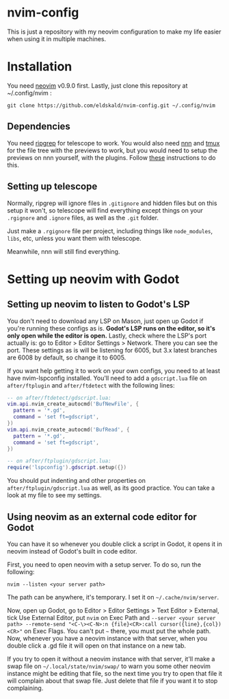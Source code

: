# nvim-config

This is just a repository with my neovim configuration to make my life easier when using it in multiple machines.

# Installation

You need [neovim](https://github.com/neovim/neovim) v0.9.0 first. Lastly, just clone this repository at ~/.config/nvim :

```
git clone https://github.com/eldskald/nvim-config.git ~/.config/nvim
```

## Dependencies

You need [ripgrep](https://github.com/BurntSushi/ripgrep) for telescope to work. You would also need [nnn](https://github.com/jarun/nnn) and [tmux](https://github.com/tmux/tmux) for the file tree with the previews to work, but you would need to setup the previews on nnn yourself, with the plugins. Follow [these](https://github.com/jarun/nnn/tree/master/plugins#installation) instructions to do this.

## Setting up telescope

Normally, ripgrep will ignore files in `.gitignore` and hidden files but on this setup it won't, so telescope will find everything except things on your `.rgignore` and `.ignore` files, as well as the `.git` folder.

Just make a `.rgignore` file per project, including things like `node_modules`, `libs`, etc, unless you want them with telescope.

Meanwhile, nnn will still find everything.

# Setting up neovim with Godot

## Setting up neovim to listen to Godot's LSP

You don't need to download any LSP on Mason, just open up Godot if you're running these configs as is. __Godot's LSP runs on the editor, so it's only open while the editor is open.__ Lastly, check where the LSP's port actually is: go to Editor > Editor Settings > Network. There you can see the port. These settings as is will be listening for 6005, but 3.x latest branches are 6008 by default, so change it to 6005.

If you want help getting it to work on your own configs, you need to at least have nvim-lspconfig installed. You'll need to add a `gdscript.lua` file on `after/ftplugin` and `after/ftdetect` with the following lines:

```lua
-- on after/ftdetect/gdscript.lua:
vim.api.nvim_create_autocmd('BufNewFile', {
  pattern = '*.gd',
  command = 'set ft=gdscript',
})
vim.api.nvim_create_autocmd('BufRead', {
  pattern = '*.gd',
  command = 'set ft=gdscript',
})

-- on after/ftplugin/gdscript.lua:
require('lspconfig').gdscript.setup({})
```

You should put indenting and other properties on `after/ftplugin/gdscript.lua` as well, as its good practice. You can take a look at my file to see my settings.

## Using neovim as an external code editor for Godot

You can have it so whenever you double click a script in Godot, it opens it in neovim instead of Godot's built in code editor.

First, you need to open neovim with a setup server. To do so, run the following:

```
nvim --listen <your server path>
```

The path can be anywhere, it's temporary. I set it on `~/.cache/nvim/server`.

Now, open up Godot, go to Editor > Editor Settings > Text Editor > External, tick Use External Editor, put `nvim` on Exec Path and `--server <your server path> --remote-send "<C-\><C-N>:n {file}<CR>:call cursor({line},{col})<CR>"` on Exec Flags. You can't put `~` there, you must put the whole path. Now, whenever you have a neovim instance with that server, when you double click a .gd file it will open on that instance on a new tab.

If you try to open it without a neovim instance with that server, it'll make a swap file on `~/.local/state/nvim/swap/` to warn you some other neovim instance might be editing that file, so the next time you try to open that file it will complain about that swap file. Just delete that file if you want it to stop complaining.

